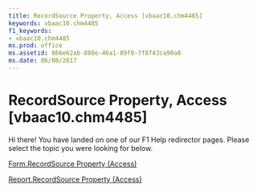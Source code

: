 ```yaml
---
title: RecordSource Property, Access [vbaac10.chm4485]
keywords: vbaac10.chm4485
f1_keywords:
- vbaac10.chm4485
ms.prod: office
ms.assetid: 866e62ab-888e-46a1-89f8-7f8f43ca90a8
ms.date: 06/08/2017
---
```



# RecordSource Property, Access [vbaac10.chm4485]

Hi there! You have landed on one of our F1 Help redirector pages. Please select the topic you were looking for below.

[Form.RecordSource Property (Access)](http://msdn.microsoft.com/library/a473695a-7645-744d-bf69-760e1f2b9fb1%28Office.15%29.aspx)

[Report.RecordSource Property (Access)](http://msdn.microsoft.com/library/aa3b31cc-21a6-5d56-8361-9fc232ffae97%28Office.15%29.aspx)


